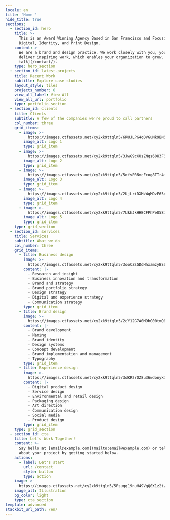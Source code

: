 ```yaml
---
locale: en
title: 'Home '
hide_title: true
sections:
  - section_id: hero
    title: >-
      This is an Award Winning Agency Based in San Francisco and Focusing on
      Digital, Identity, and Print Design.
    content: >-
      We are a brand and design practice. We work closely with you, your team to
      deliver inspiring work, which enables your organization to grow. [Let's
      talk](/contact/).
    type: hero_section
  - section_id: latest-projects
    title: Recent Work
    subtitle: Explore case studies
    layout_style: tiles
    projects_number: 6
    view_all_label: View All
    view_all_url: portfolio
    type: portfolio_section
  - section_id: clients
    title: Clients
    subtitle: A few of the companies we're proud to call partners
    col_number: three
    grid_items:
      - image: >-
          https://images.ctfassets.net/cy2xk9ttqln5/6RUJLPG4q0VGuMk9BN5yWz/a5e8affcf25f9f19bae62142f95ec6ac/logo-1.svg
        image_alt: Logo 1
        type: grid_item
      - image: >-
          https://images.ctfassets.net/cy2xk9ttqln5/3JwG9cXUsZNqs60H3FSjHp/c9da93705091aca832d1f2950af81f1f/logo-2.svg
        image_alt: Logo 2
        type: grid_item
      - image: >-
          https://images.ctfassets.net/cy2xk9ttqln5/5ofvPRNmcFcog8TTr4mAVN/2c1fc4bb1aab8b9c065e935c880b64ed/logo-3.svg
        image_alt: Logo 3
        type: grid_item
      - image: >-
          https://images.ctfassets.net/cy2xk9ttqln5/2UjLriDXMzWqMDzF654j9Y/9394e20d9fd18fd1d2ffb7b08d1f9f90/logo-4.svg
        image_alt: Logo 4
        type: grid_item
      - image: >-
          https://images.ctfassets.net/cy2xk9ttqln5/7LkhJkHHBCFPhPeU58iQ6L/283cbbee1b41e67ae1c5dd8e4cf44fc4/logo-5.svg
        image_alt: Logo 5
        type: grid_item
    type: grid_section
  - section_id: services
    title: Services
    subtitle: What we do
    col_number: three
    grid_items:
      - title: Business design
        image: >-
          https://images.ctfassets.net/cy2xk9ttqln5/3ooCZsGDdHhxamzyBSLc7D/510aa62b50fb0be10b6d504065f25ed1/service-1.svg
        content: |-
          - Research and insight
          - Business innovation and transformation
          - Brand and strategy
          - Brand portfolio strategy
          - Design strategy
          - Digital and experience strategy
          - Communication strategy
        type: grid_item
      - title: Brand design
        image: >-
          https://images.ctfassets.net/cy2xk9ttqln5/2cY12G7A0M9bG00tmQE4uE/474ea1be2edd1a633be700716f8a652c/service-2.svg
        content: |-
          - Brand development
          - Naming
          - Brand identity
          - Design systems
          - Concept development
          - Brand implementation and management
          - Typography
        type: grid_item
      - title: Experience design
        image: >-
          https://images.ctfassets.net/cy2xk9ttqln5/3oKR2rOZ8u36wdonykDUoJ/9ab9aef0f105c1c36af8225fc3e73a47/service-3.svg
        content: |-
          - Digital product design
          - Service design
          - Environmental and retail design
          - Packaging design
          - Art direction
          - Communication design
          - Social media
          - Product design
        type: grid_item
    type: grid_section
  - section_id: cta
    title: Let’s Work Together!
    content: >-
      Say hello at [email@example.com](mailto:email@example.com) or tell us more
      about your project by getting started below.
    actions:
      - label: Let's start
        url: /contact
        style: button
        type: action
    image: >-
      https://images.ctfassets.net/cy2xk9ttqln5/5Psuqq19nuH49VqQ0X1z2t/4fcc54d138f7b42623a9d041ab654122/cta.svg
    image_alt: Illustration
    bg_color: light
    type: cta_section
template: advanced
stackbit_url_path: /en/
---
```

